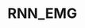 # RNN_EMG

<p align="center"
<img src="https://github.com/jamesheald/RNN_EMG/blob/main/RNN_EMG.png" width="544" height="246">
<!--<img src="https://github.com/jamesheald/RNN_EMG/blob/main/RNN_EMG.png" width="633.5000" height="361.0000">-->
</p>
